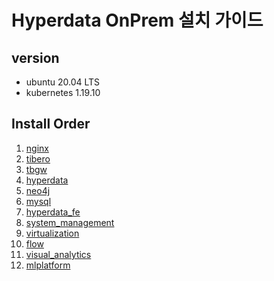 # Hyperdata OnPrem 설치 가이드

## version

- ubuntu 20.04 LTS
- kubernetes 1.19.10

## Install Order

1. [nginx](./nginx)
2. [tibero](./tibero)
3. [tbgw](./tbgw-k8s-dir)
4. [hyperdata](./hyperdata)
5. [neo4j](./neo4j)
6. [mysql](./mysql)
7. [hyperdata_fe](./hyperdata-fe)
8. [system_management](./system_management)
9. [virtualization](./virtualization)
10. [flow](./flow)
11. [visual_analytics](./visualanalytics)
12. [mlplatform](./mlplatform)

